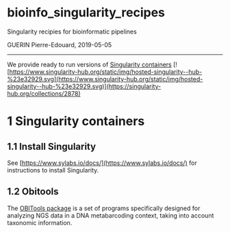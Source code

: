 # bioinfo_singularity_recipes
Singularity recipies for bioinformatic pipelines

GUERIN Pierre-Edouard, 2019-05-05

********************************************************************

We provide ready to run versions of [Singularity containers](https://www.sylabs.io/) [![https://www.singularity-hub.org/static/img/hosted-singularity--hub-%23e32929.svg](https://www.singularity-hub.org/static/img/hosted-singularity--hub-%23e32929.svg)](https://singularity-hub.org/collections/2878)


# 1 Singularity containers

## 1.1 Install Singularity
See [https://www.sylabs.io/docs/](https://www.sylabs.io/docs/) for instructions to install Singularity.

## 1.2 Obitools

The [OBITools package](http://metabarcoding.org/obitools) is a set of programs specifically designed for analyzing NGS data in a DNA metabarcoding context, taking into account taxonomic information.




